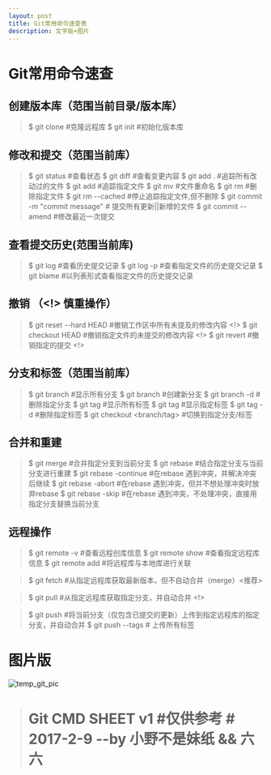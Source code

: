 ```yaml
---
layout: post
title: Git常用命令速查表
description: 文字版+图片
---
```


# Git常用命令速查

## 创建版本库（范围当前目录/版本库）

> $ git clone <url>    #克隆远程库
> $ git init           #初始化版本库

## 修改和提交（范围当前库）

> $ git status              #查看状态
> $ git diff                #查看变更内容
> $ git add .               #追踪所有改动过的文件
> $ git add <file>          #追踪指定文件
> $ git mv <old> <new>      #文件重命名
> $ git rm <file>           #删除指定文件
> $ git rm --cached <file>  #停止追踪指定文件,但不删除
> $ git commit -m "commit message"   # 提交所有更新||新增的文件
> $ git commit --amend      #修改最近一次提交

## 查看提交历史(范围当前库)

> $ git log                 #查看历史提交记录 
> $ git log -p <file>       #查看指定文件的历史提交记录
> $ git blame <file>        #以列表形式查看指定文件的历史提交记录

## 撤销 （<!> 慎重操作）

> $ git reset --hard HEAD    #撤销工作区中所有未提及的修改内容 <!>
> $ git checkout HEAD <file> #撤销指定文件的未提交的修改内容 <!>
> $ git revert <commit>      #撤销指定的提交 <!>

## 分支和标签（范围当前库）

> $ git branch                #显示所有分支
> $ git branch <new-branch>   #创建新分支
> $ git branch -d <branch>    #删除指定分支
> $ git tag                   #显示所有标签
> $ git tag <tag>             #显示指定标签
> $ git tag -d <tag>          #删除指定标签
> $ git checkout <branch/tag> #切换到指定分支/标签

## 合并和重建

> $ git merge <branch>    #合并指定分支到当前分支
> $ git rebase <branch>   #结合指定分支与当前分支进行重建
> $ git rebase -continue  #在rebase <branch>遇到冲突，并解决冲突后继续
> $ git rebase -abort     #在rebase <branch>遇到冲突，但并不想处理冲突时放弃rebase
> $ git rebase -skip      #在rebase <branch>遇到冲突，不处理冲突，直接用指定分支替换当前分支

## 远程操作

> $ git remote -v                  #查看远程创库信息
> $ git remote show <remote>       #查看指定远程库信息
> $ git remote add <remote> <url>  #将远程库与本地库进行关联

> $ git fetch <remote>             #从指定远程库获取最新版本，但不自动合并（merge）<推荐>

> $ git pull <remote> <branch>     #从指定远程库获取指定分支，并自动合并 <!>

> $ git push <remote> <branch>     #将当前分支（仅包含已提交的更新）上传到指定远程库的指定分支，并自动合并 
> $ git push --tags                # 上传所有标签


# 图片版
![temp_git_pic](http://lament-wy.com/assets/images/gitcmd0.jpg "临时借用")



> # Git CMD SHEET v1       #仅供参考       # 2017-2-9   --by 小野不是妹纸 && 六六
